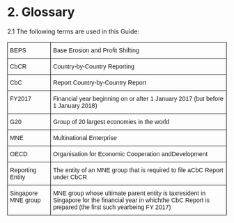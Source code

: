 # 2. Glossary

2.1 The following terms are used in this Guide:

<style type="text/css">
.tg  {border-collapse:collapse;border-spacing:0;}
.tg td{font-family:Arial, sans-serif;font-size:14px;padding:10px 5px;border-style:solid;border-width:1px;overflow:hidden;word-break:normal;border-color:black;}
.tg th{font-family:Arial, sans-serif;font-size:14px;font-weight:normal;padding:10px 5px;border-style:solid;border-width:1px;overflow:hidden;word-break:normal;border-color:black;}
.tg .tg-s268{text-align:left}
.tg .tg-0lax{text-align:left;vertical-align:top}
</style>
<table class="tg">
  <tr>
    <th class="tg-s268">BEPS<br></th>
    <th class="tg-s268">Base Erosion and Profit Shifting</th>
  </tr>
  <tr>
    <td class="tg-s268">CbCR</td>
    <td class="tg-s268">Country-by-Country Reporting</td>
  </tr>
  <tr>
    <td class="tg-0lax">CbC</td>
    <td class="tg-0lax">Report Country-by-Country Report</td>
  </tr>
  <tr>
    <td class="tg-0lax">FY2017</td>
    <td class="tg-0lax"> Financial year beginning on or after 1 January 2017 (but before 1 January 2018)</td>
  </tr>
  <tr>
    <td class="tg-0lax">G20</td>
    <td class="tg-0lax">Group of 20 largest economies in the world</td>
  </tr>
  <tr>
    <td class="tg-0lax">MNE</td>
    <td class="tg-0lax">Multinational Enterprise</td>
  </tr>
  <tr>
    <td class="tg-0lax">OECD </td>
    <td class="tg-0lax">Organisation for Economic Cooperation andDevelopment</td>
  </tr>
  <tr>
    <td class="tg-0lax">Reporting Entity</td>
    <td class="tg-0lax">The entity of an MNE group that is required to file aCbC Report under CbCR</td>
  </tr>
  <tr>
    <td class="tg-0lax">Singapore MNE group</td>
    <td class="tg-0lax">MNE group whose ultimate parent entity is taxresident in Singapore for the financial year in whichthe CbC Report is prepared (the first such yearbeing FY 2017)</td>
  </tr>
</table>
